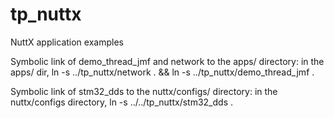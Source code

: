 # tp_nuttx
NuttX application examples

Symbolic link of demo_thread_jmf and network to the apps/ directory: in the apps/ dir, 
    ln -s ../tp_nuttx/network . && ln -s ../tp_nuttx/demo_thread_jmf .

Symbolic link of stm32_dds to the nuttx/configs/ directory: in the nuttx/configs directory, 
    ln -s ../../tp_nuttx/stm32_dds . 
